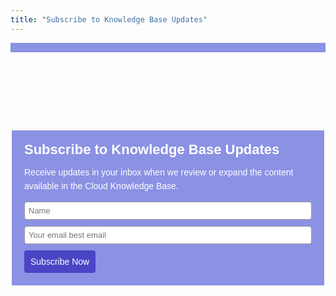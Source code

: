 ```yaml
---
title: "Subscribe to Knowledge Base Updates"
---
```

<style>
    .slider .slide--item {
        height: 650px;
        padding-top:5%;
    }

    .bg-dark {
        background-color: #373737 !important;
    }

    .slider
    {
        width: 100%;
    }

    .slider p{
        color:#fff;
    }

    .slider .landing-titles{
        color: #fff;
        font-size: 38px;

    }

    .slider .row-content {
        padding-top: 80px;
    }

    .pt-100 {
        padding-top: 100px !important;
    }

    #feature2{
        padding-top: 100px;
        border-top: 15px solid #8b91e3;
        overflow: hidden;
    }

    .landing-text {
        margin: auto;
        text-align: center;
    }

    .landing-img img {
        max-width: 100%;
    }

    @media (max-width: 768px){
        .slider .slide--item {
            height: auto;
            margin-bottom: 40px;
        }
    }

    section#feature2 {
        color: #0c0316;
        padding-bottom: 75px;
    }

    .download-book {
        margin: 100px 0;
    }

 #_form_27_ { font-size:14px; line-height:1.6; font-family:arial, helvetica, sans-serif; margin:0; }
 #_form_27_ * { outline:0; }
 ._form_hide { display:none; visibility:hidden; }
 ._form_show { display:block; visibility:visible; }
 #_form_27_._form-top { top:0; }
 #_form_27_._form-bottom { bottom:0; }
 #_form_27_._form-left { left:0; }
 #_form_27_._form-right { right:0; }
 #_form_27_ input[type="text"],#_form_27_ input[type="date"],#_form_27_ textarea { padding:6px; height:auto; border:#979797 1px solid; border-radius:4px; color:#000 !important; font-size:13px; -webkit-box-sizing:border-box; -moz-box-sizing:border-box; box-sizing:border-box; }
 #_form_27_ textarea { resize:none; }
 #_form_27_ ._submit { -webkit-appearance:none; cursor:pointer; font-family:arial, sans-serif; font-size:14px; text-align:center; background:#4b45c6 !important; border:0 !important; -moz-border-radius:4px !important; -webkit-border-radius:4px !important; border-radius:4px !important; color:#fff !important; padding:10px !important; }
 #_form_27_ ._close-icon { cursor:pointer; background-image:url('https://d226aj4ao1t61q.cloudfront.net/esfkyjh1u_forms-close-dark.png'); background-repeat:no-repeat; background-size:14.2px 14.2px; position:absolute; display:block; top:11px; right:9px; overflow:hidden; width:16.2px; height:16.2px; }
 #_form_27_ ._close-icon:before { position:relative; }
 #_form_27_ ._form-body { margin-bottom:30px; }
 #_form_27_ ._form-image-left { width:150px; float:left; }
 #_form_27_ ._form-content-right { margin-left:164px; }
 #_form_27_ ._form-branding { color:#fff; font-size:10px; clear:both; text-align:left; margin-top:30px; font-weight:100; }
 #_form_27_ ._form-branding ._logo { display:block; width:130px; height:14px; margin-top:6px; background-image:url('https://d226aj4ao1t61q.cloudfront.net/hh9ujqgv5_aclogo_li.png'); background-size:130px auto; background-repeat:no-repeat; }
 #_form_27_ ._form-label,#_form_27_ ._form_element ._form-label { font-weight:bold; margin-bottom:5px; display:block; }
 #_form_27_._dark ._form-branding { color:#333; }
 #_form_27_._dark ._form-branding ._logo { background-image:url('https://d226aj4ao1t61q.cloudfront.net/jftq2c8s_aclogo_dk.png'); }
 #_form_27_ ._form_element { position:relative; margin-bottom:10px; font-size:0; max-width:100%; }
 #_form_27_ ._form_element * { font-size:14px; }
 #_form_27_ ._form_element._clear { clear:both; width:100%; float:none; }
 #_form_27_ ._form_element._clear:after { clear:left; }
 #_form_27_ ._form_element input[type="text"],#_form_27_ ._form_element input[type="date"],#_form_27_ ._form_element select,#_form_27_ ._form_element textarea:not(.g-recaptcha-response) { display:block; width:100%; -webkit-box-sizing:border-box; -moz-box-sizing:border-box; box-sizing:border-box; }
 #_form_27_ ._field-wrapper { position:relative; }
 #_form_27_ ._inline-style { float:left; }
 #_form_27_ ._inline-style input[type="text"] { width:150px; }
 #_form_27_ ._inline-style:not(._clear) + ._inline-style:not(._clear) { margin-left:20px; }
 #_form_27_ ._form_element img._form-image { max-width:100%; }
 #_form_27_ ._clear-element { clear:left; }
 #_form_27_ ._full_width { width:100%; }
 #_form_27_ ._form_full_field { display:block; width:100%; margin-bottom:10px; }
 #_form_27_ input[type="text"]._has_error,#_form_27_ textarea._has_error { border:#f37c7b 1px solid; }
 #_form_27_ input[type="checkbox"]._has_error { outline:#f37c7b 1px solid; }
 #_form_27_ ._error { display:block; position:absolute; font-size:13px; z-index:10000001; }
 #_form_27_ ._error._above { padding-bottom:4px; bottom:39px; right:0; }
 #_form_27_ ._error._below { padding-top:4px; top:100%; right:0; }
 #_form_27_ ._error._above ._error-arrow { bottom:0; right:15px; border-left:5px solid transparent; border-right:5px solid transparent; border-top:5px solid #f37c7b; }
 #_form_27_ ._error._below ._error-arrow { top:0; right:15px; border-left:5px solid transparent; border-right:5px solid transparent; border-bottom:5px solid #f37c7b; }
 #_form_27_ ._error-inner { padding:8px 12px; background-color:#f37c7b; font-size:13px; font-family:arial, sans-serif; color:#fff; text-align:center; text-decoration:none; -webkit-border-radius:4px; -moz-border-radius:4px; border-radius:4px; }
 #_form_27_ ._error-inner._form_error { margin-bottom:5px; text-align:left; }
 #_form_27_ ._button-wrapper ._error-inner._form_error { position:static; }
 #_form_27_ ._error-inner._no_arrow { margin-bottom:10px; }
 #_form_27_ ._error-arrow { position:absolute; width:0; height:0; }
 #_form_27_ ._error-html { margin-bottom:10px; }
 .pika-single { z-index:10000001 !important; }
 @media all and (min-width:320px) and (max-width:667px) { ::-webkit-scrollbar { display:none; }
 #_form_27_ { margin:0; width:100%; min-width:100%; max-width:100%; box-sizing:border-box; }
 #_form_27_ * { -webkit-box-sizing:border-box; -moz-box-sizing:border-box; box-sizing:border-box; font-size:1em; }
 #_form_27_ ._form-content { margin:0; width:100%; }
 #_form_27_ ._form-inner { display:block; min-width:100%; }
 #_form_27_ ._form-title,#_form_27_ ._inline-style { margin-top:0; margin-right:0; margin-left:0; }
 #_form_27_ ._form-title { font-size:1.2em; }
 #_form_27_ ._form_element { margin:0 0 20px; padding:0; width:100%; }
 #_form_27_ ._form-element,#_form_27_ ._inline-style,#_form_27_ input[type="text"],#_form_27_ label,#_form_27_ p,#_form_27_ textarea:not(.g-recaptcha-response) { float:none; display:block; width:100%; }
 #_form_27_ ._row._checkbox-radio label { display:inline; }
 #_form_27_ ._row,#_form_27_ p,#_form_27_ label { margin-bottom:0.7em; width:100%; }
 #_form_27_ ._row input[type="checkbox"],#_form_27_ ._row input[type="radio"] { margin:0 !important; vertical-align:middle !important; }
 #_form_27_ ._row input[type="checkbox"] + span label { display:inline; }
 #_form_27_ ._row span label { margin:0 !important; width:initial !important; vertical-align:middle !important; }
 #_form_27_ ._form-image { max-width:100%; height:auto !important; }
 #_form_27_ input[type="text"] { padding-left:10px; padding-right:10px; font-size:16px; line-height:1.3em; -webkit-appearance:none; }
 #_form_27_ input[type="radio"],#_form_27_ input[type="checkbox"] { display:inline-block; width:1.3em; height:1.3em; font-size:1em; margin:0 0.3em 0 0; vertical-align:baseline; }
 #_form_27_ button[type="submit"] { padding:20px; font-size:1.5em; }
 #_form_27_ ._inline-style { margin:20px 0 0 !important; }
 }
 #_form_27_ { position:relative; text-align:left; margin:25px auto 0; padding:20px; -webkit-box-sizing:border-box; -moz-box-sizing:border-box; box-sizing:border-box; *zoom:1; background:#8b91e3 !important; border:0px solid #b0b0b0 !important; width:500px; -moz-border-radius:0px !important; -webkit-border-radius:0px !important; border-radius:0px !important; color:#fff !important; }
 #_form_27_ ._form-title { font-size:22px; line-height:22px; font-weight:600; margin-bottom:0; }
 #_form_27_:before,#_form_27_:after { content:" "; display:table; }
 #_form_27_:after { clear:both; }
 #_form_27_._inline-style { width:auto; display:inline-block; }
 #_form_27_._inline-style input[type="text"],#_form_27_._inline-style input[type="date"] { padding:10px 12px; }
 #_form_27_._inline-style button._inline-style { position:relative; top:27px; }
 #_form_27_._inline-style p { margin:0; }
 #_form_27_._inline-style ._button-wrapper { position:relative; margin:27px 12.5px 0 20px; }
 #_form_27_ ._form-thank-you { position:relative; left:0; right:0; text-align:center; font-size:18px; }
 @media all and (min-width:320px) and (max-width:667px) { #_form_27_._inline-form._inline-style ._inline-style._button-wrapper { margin-top:20px !important; margin-left:0 !important; }
 }

</style>

<section id="feature2" class="section feature feature-2 feature-left bg-white">
    <div class="container">
        <div class="row" style="padding-bottom: 25px;">
            <form method="POST" action="https://dashbird.activehosted.com/proc.php" id="_form_27_" class="_form _form_27 _inline-form  " novalidate>
                <input type="hidden" name="u" value="27" />
                <input type="hidden" name="f" value="27" />
                <input type="hidden" name="s" />
                <input type="hidden" name="c" value="0" />
                <input type="hidden" name="m" value="0" />
                <input type="hidden" name="act" value="sub" />
                <input type="hidden" name="v" value="2" />
                <div class="_form-content">
                    <div class="_form_element _x66865696 _full_width _clear" >
                    <div class="_form-title">
                        Subscribe to Knowledge Base Updates
                    </div>
                    </div>
                    <div class="_form_element _x63621351 _full_width _clear" >
                    <div class="_html-code">
                        <p>
                        Receive updates in your inbox when we review or expand the content available in the Cloud Knowledge Base.
                        </p>
                    </div>
                    </div>
                    <div class="_form_element _x04328346 _full_width " >
                    <label class="_form-label">
                    </label>
                    <div class="_field-wrapper">
                        <input type="text" name="fullname" placeholder="Name" required/>
                    </div>
                    </div>
                    <div class="_form_element _x70483411 _full_width " >
                    <label class="_form-label">
                    </label>
                    <div class="_field-wrapper">
                        <input type="text" name="email" placeholder="Your email best email" required/>
                    </div>
                    </div>
                    <div class="_button-wrapper _full_width">
                    <button id="_form_27_submit" class="_submit" type="submit">
                        Subscribe Now
                    </button>
                    </div>
                    <div class="_clear-element">
                    </div>
                </div>
                <div class="_form-thank-you" style="display:none;">
                </div>
                </form>
        </div>
    </div>
</section>

<div id="download" class="download-book">
    <div class="_form_23"></div><script src="https://dashbird.activehosted.com/f/embed.php?id=23" type="text/javascript" charset="utf-8"></script>
</div>

<script type="text/javascript">
window.cfields = [];
window._show_thank_you = function(id, message, trackcmp_url) {
  var form = document.getElementById('_form_' + id + '_'), thank_you = form.querySelector('._form-thank-you');
  form.querySelector('._form-content').style.display = 'none';
  thank_you.innerHTML = message;
  thank_you.style.display = 'block';
  if (typeof(trackcmp_url) != 'undefined' && trackcmp_url) {
    // Site tracking URL to use after inline form submission.
    _load_script(trackcmp_url);
  }
  if (typeof window._form_callback !== 'undefined') window._form_callback(id);
};
window._show_error = function(id, message, html) {
  var form = document.getElementById('_form_' + id + '_'), err = document.createElement('div'), button = form.querySelector('button'), old_error = form.querySelector('._form_error');
  if (old_error) old_error.parentNode.removeChild(old_error);
  err.innerHTML = message;
  err.className = '_error-inner _form_error _no_arrow';
  var wrapper = document.createElement('div');
  wrapper.className = '_form-inner';
  wrapper.appendChild(err);
  button.parentNode.insertBefore(wrapper, button);
  document.querySelector('[id^="_form"][id$="_submit"]').disabled = false;
  if (html) {
    var div = document.createElement('div');
    div.className = '_error-html';
    div.innerHTML = html;
    err.appendChild(div);
  }
};
window._load_script = function(url, callback) {
    var head = document.querySelector('head'), script = document.createElement('script'), r = false;
    script.type = 'text/javascript';
    script.charset = 'utf-8';
    script.src = url;
    if (callback) {
      script.onload = script.onreadystatechange = function() {
      if (!r && (!this.readyState || this.readyState == 'complete')) {
        r = true;
        callback();
        }
      };
    }
    head.appendChild(script);
};
(function() {
  if (window.location.search.search("excludeform") !== -1) return false;
  var getCookie = function(name) {
    var match = document.cookie.match(new RegExp('(^|; )' + name + '=([^;]+)'));
    return match ? match[2] : null;
  }
  var setCookie = function(name, value) {
    var now = new Date();
    var time = now.getTime();
    var expireTime = time + 1000 * 60 * 60 * 24 * 365;
    now.setTime(expireTime);
    document.cookie = name + '=' + value + '; expires=' + now + ';path=/';
  }
      var addEvent = function(element, event, func) {
    if (element.addEventListener) {
      element.addEventListener(event, func);
    } else {
      var oldFunc = element['on' + event];
      element['on' + event] = function() {
        oldFunc.apply(this, arguments);
        func.apply(this, arguments);
      };
    }
  }
  var _removed = false;
  var form_to_submit = document.getElementById('_form_27_');
  var allInputs = form_to_submit.querySelectorAll('input, select, textarea'), tooltips = [], submitted = false;

  var getUrlParam = function(name) {
    var regexStr = '[\?&]' + name + '=([^&#]*)';
    var results = new RegExp(regexStr, 'i').exec(window.location.href);
    return results != undefined ? decodeURIComponent(results[1]) : false;
  };

  for (var i = 0; i < allInputs.length; i++) {
    var regexStr = "field\\[(\\d+)\\]";
    var results = new RegExp(regexStr).exec(allInputs[i].name);
    if (results != undefined) {
      allInputs[i].dataset.name = window.cfields[results[1]];
    } else {
      allInputs[i].dataset.name = allInputs[i].name;
    }
    var fieldVal = getUrlParam(allInputs[i].dataset.name);

    if (fieldVal) {
      if (allInputs[i].type == "radio" || allInputs[i].type == "checkbox") {
        if (allInputs[i].value == fieldVal) {
          allInputs[i].checked = true;
        }
      } else {
        allInputs[i].value = fieldVal;
      }
    }
  }

  var remove_tooltips = function() {
    for (var i = 0; i < tooltips.length; i++) {
      tooltips[i].tip.parentNode.removeChild(tooltips[i].tip);
    }
      tooltips = [];
  };
  var remove_tooltip = function(elem) {
    for (var i = 0; i < tooltips.length; i++) {
      if (tooltips[i].elem === elem) {
        tooltips[i].tip.parentNode.removeChild(tooltips[i].tip);
        tooltips.splice(i, 1);
        return;
      }
    }
  };
  var create_tooltip = function(elem, text) {
    var tooltip = document.createElement('div'), arrow = document.createElement('div'), inner = document.createElement('div'), new_tooltip = {};
    if (elem.type != 'radio' && elem.type != 'checkbox') {
      tooltip.className = '_error';
      arrow.className = '_error-arrow';
      inner.className = '_error-inner';
      inner.innerHTML = text;
      tooltip.appendChild(arrow);
      tooltip.appendChild(inner);
      elem.parentNode.appendChild(tooltip);
    } else {
      tooltip.className = '_error-inner _no_arrow';
      tooltip.innerHTML = text;
      elem.parentNode.insertBefore(tooltip, elem);
      new_tooltip.no_arrow = true;
    }
    new_tooltip.tip = tooltip;
    new_tooltip.elem = elem;
    tooltips.push(new_tooltip);
    return new_tooltip;
  };
  var resize_tooltip = function(tooltip) {
    var rect = tooltip.elem.getBoundingClientRect();
    var doc = document.documentElement, scrollPosition = rect.top - ((window.pageYOffset || doc.scrollTop)  - (doc.clientTop || 0));
    if (scrollPosition < 40) {
      tooltip.tip.className = tooltip.tip.className.replace(/ ?(_above|_below) ?/g, '') + ' _below';
    } else {
      tooltip.tip.className = tooltip.tip.className.replace(/ ?(_above|_below) ?/g, '') + ' _above';
    }
  };
  var resize_tooltips = function() {
    if (_removed) return;
    for (var i = 0; i < tooltips.length; i++) {
      if (!tooltips[i].no_arrow) resize_tooltip(tooltips[i]);
    }
  };
  var validate_field = function(elem, remove) {
    var tooltip = null, value = elem.value, no_error = true;
    remove ? remove_tooltip(elem) : false;
    if (elem.type != 'checkbox') elem.className = elem.className.replace(/ ?_has_error ?/g, '');
    if (elem.getAttribute('required') !== null) {
      if (elem.type == 'radio' || (elem.type == 'checkbox' && /any/.test(elem.className))) {
        var elems = form_to_submit.elements[elem.name];
        if (!(elems instanceof NodeList || elems instanceof HTMLCollection) || elems.length <= 1) {
          no_error = elem.checked;
        }
        else {
          no_error = false;
          for (var i = 0; i < elems.length; i++) {
            if (elems[i].checked) no_error = true;
          }
        }
        if (!no_error) {
          tooltip = create_tooltip(elem, "Please select an option.");
        }
      } else if (elem.type =='checkbox') {
        var elems = form_to_submit.elements[elem.name], found = false, err = [];
        no_error = true;
        for (var i = 0; i < elems.length; i++) {
          if (elems[i].getAttribute('required') === null) continue;
          if (!found && elems[i] !== elem) return true;
          found = true;
          elems[i].className = elems[i].className.replace(/ ?_has_error ?/g, '');
          if (!elems[i].checked) {
            no_error = false;
            elems[i].className = elems[i].className + ' _has_error';
            err.push("Checking %s is required".replace("%s", elems[i].value));
          }
        }
        if (!no_error) {
          tooltip = create_tooltip(elem, err.join('<br/>'));
        }
      } else if (elem.tagName == 'SELECT') {
        var selected = true;
        if (elem.multiple) {
          selected = false;
          for (var i = 0; i < elem.options.length; i++) {
            if (elem.options[i].selected) {
              selected = true;
              break;
            }
          }
        } else {
          for (var i = 0; i < elem.options.length; i++) {
            if (elem.options[i].selected && !elem.options[i].value) {
              selected = false;
            }
          }
        }
        if (!selected) {
          elem.className = elem.className + ' _has_error';
          no_error = false;
          tooltip = create_tooltip(elem, "Please select an option.");
        }
      } else if (value === undefined || value === null || value === '') {
        elem.className = elem.className + ' _has_error';
        no_error = false;
        tooltip = create_tooltip(elem, "This field is required.");
      }
    }
    if (no_error && elem.name == 'email') {
      if (!value.match(/^[\+_a-z0-9-'&=]+(\.[\+_a-z0-9-']+)*@[a-z0-9-]+(\.[a-z0-9-]+)*(\.[a-z]{2,})$/i)) {
        elem.className = elem.className + ' _has_error';
        no_error = false;
        tooltip = create_tooltip(elem, "Enter a valid email address.");
      }
    }
    if (no_error && /date_field/.test(elem.className)) {
      if (!value.match(/^\d\d\d\d-\d\d-\d\d$/)) {
        elem.className = elem.className + ' _has_error';
        no_error = false;
        tooltip = create_tooltip(elem, "Enter a valid date.");
      }
    }
    tooltip ? resize_tooltip(tooltip) : false;
    return no_error;
  };
  var needs_validate = function(el) {
    return el.name == 'email' || el.getAttribute('required') !== null;
  };
  var validate_form = function(e) {
    var err = form_to_submit.querySelector('._form_error'), no_error = true;
    if (!submitted) {
      submitted = true;
      for (var i = 0, len = allInputs.length; i < len; i++) {
        var input = allInputs[i];
        if (needs_validate(input)) {
          if (input.type == 'text') {
            addEvent(input, 'blur', function() {
              this.value = this.value.trim();
              validate_field(this, true);
            });
            addEvent(input, 'input', function() {
              validate_field(this, true);
            });
          } else if (input.type == 'radio' || input.type == 'checkbox') {
            (function(el) {
              var radios = form_to_submit.elements[el.name];
              for (var i = 0; i < radios.length; i++) {
                addEvent(radios[i], 'click', function() {
                  validate_field(el, true);
                });
              }
            })(input);
          } else if (input.tagName == 'SELECT') {
            addEvent(input, 'change', function() {
              validate_field(this, true);
            });
          } else if (input.type == 'textarea'){
            addEvent(input, 'input', function() {
              validate_field(this, true);
            });
          }
        }
      }
    }
    remove_tooltips();
    for (var i = 0, len = allInputs.length; i < len; i++) {
      var elem = allInputs[i];
      if (needs_validate(elem)) {
        if (elem.tagName.toLowerCase() !== "select") {
          elem.value = elem.value.trim();
        }
        validate_field(elem) ? true : no_error = false;
      }
    }
    if (!no_error && e) {
      e.preventDefault();
    }
    resize_tooltips();
    return no_error;
  };
  addEvent(window, 'resize', resize_tooltips);
  addEvent(window, 'scroll', resize_tooltips);
  window._old_serialize = null;
  if (typeof serialize !== 'undefined') window._old_serialize = window.serialize;
  _load_script("//d3rxaij56vjege.cloudfront.net/form-serialize/0.3/serialize.min.js", function() {
    window._form_serialize = window.serialize;
    if (window._old_serialize) window.serialize = window._old_serialize;
  });
  var form_submit = function(e) {
    e.preventDefault();
    if (validate_form()) {
      // use this trick to get the submit button & disable it using plain javascript
      document.querySelector('#_form_27_submit').disabled = true;
            var serialized = _form_serialize(document.getElementById('_form_27_'));
      var err = form_to_submit.querySelector('._form_error');
      err ? err.parentNode.removeChild(err) : false;
      _load_script('https://dashbird.activehosted.com/proc.php?' + serialized + '&jsonp=true');
    }
    return false;
  };
  addEvent(form_to_submit, 'submit', form_submit);
})();

</script>
